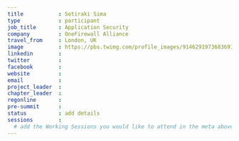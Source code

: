 ```yaml
---
title           : Sotiraki Sima
type            : participant
job_title       : Application Security
company         : OneFirewall Alliance
travel_from     : London, UK
image           : https://pbs.twimg.com/profile_images/914629197368369152/jslwoUyG_400x400.jpg
linkedin        :
twitter         : 
facebook        :
website         :
email           :
project_leader  :
chapter_leader  :
regonline       :
pre-summit      :
status          : add details
sessions        :
  # add the Working Sessions you would like to attend in the meta above (use the session's title) e.g. sessions (one per line): -Security Playbooks Diagrams -Hackathon Daily Sessions
---
```


<!-- put more details about participant here -->
